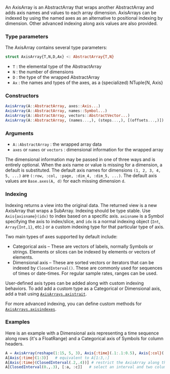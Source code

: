 An AxisArray is an AbstractArray that wraps another AbstractArray and adds axis names and values to each array dimension. AxisArrays can be indexed by using the named axes as an alternative to positional indexing by dimension. Other advanced indexing along axis values are also provided.

### Type parameters

The AxisArray contains several type parameters:

```julia
struct AxisArray{T,N,D,Ax} <: AbstractArray{T,N}
```

  * `T` : the elemental type of the AbstractArray
  * `N` : the number of dimensions
  * `D` : the type of the wrapped AbstractArray
  * `Ax` : the names and types of the axes, as a (specialized) NTuple{N, Axis}

### Constructors

```julia
AxisArray(A::AbstractArray, axes::Axis...)
AxisArray(A::AbstractArray, names::Symbol...)
AxisArray(A::AbstractArray, vectors::AbstractVector...)
AxisArray(A::AbstractArray, (names...,), (steps...,), [(offsets...,)])
```

### Arguments

  * `A::AbstractArray` : the wrapped array data
  * `axes` or `names` or `vectors` : dimensional information for the wrapped array

The dimensional information may be passed in one of three ways and is entirely optional. When the axis name or value is missing for a dimension, a default is substituted. The default axis names for dimensions `(1, 2, 3, 4, 5, ...)` are `(:row, :col, :page, :dim_4, :dim_5, ...)`. The default axis values are `Base.axes(A, d)` for each missing dimension `d`.

### Indexing

Indexing returns a view into the original data. The returned view is a new AxisArray that wraps a SubArray. Indexing should be type stable. Use `Axis{axisname}(idx)` to index based on a specific axis. `axisname` is a Symbol specifying the axis to index/slice, and `idx` is a normal indexing object (`Int`, `Array{Int,1}`, etc.) or a custom indexing type for that particular type of axis.

Two main types of axes supported by default include:

  * Categorical axis – These are vectors of labels, normally Symbols or strings. Elements or slices can be indexed by elements or vectors of elements.
  * Dimensional axis – These are sorted vectors or iterators that can be indexed by `ClosedInterval()`. These are commonly used for sequences of times or date-times. For regular sample rates, ranges can be used.

User-defined axis types can be added along with custom indexing behaviors. To add add a custom type as a Categorical or Dimensional axis, add a trait using [`AxisArrays.axistrait`](@ref).

For more advanced indexing, you can define custom methods for [`AxisArrays.axisindexes`](@ref).

### Examples

Here is an example with a Dimensional axis representing a time sequence along rows (it's a FloatRange) and a Categorical axis of Symbols for column headers.

```julia
A = AxisArray(reshape(1:15, 5, 3), Axis{:time}(.1:.1:0.5), Axis{:col}([:a, :b, :c]))
A[Axis{:time}(1:3)]   # equivalent to A[1:3,:]
A[Axis{:time}(ClosedInterval(.2,.4))] # restrict the AxisArray along the time axis
A[ClosedInterval(0.,.3), [:a, :c]]   # select an interval and two columns
```
